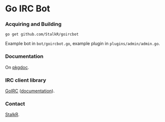 Go IRC Bot
==========

### Acquiring and Building
    go get github.com/StalkR/goircbot

Example bot in `bot/goircbot.go`, example plugin in `plugins/admin/admin.go`.

### Documentation
On [pkgdoc](http://go.pkgdoc.org/github.com/StalkR/goircbot).

### IRC client library
[GoIRC](https://github.com/fluffle/goirc)
([documentation](http://go.pkgdoc.org/github.com/fluffle/goirc/client)).

### Contact
[StalkR](mailto:stalkr@stalkr.net).
